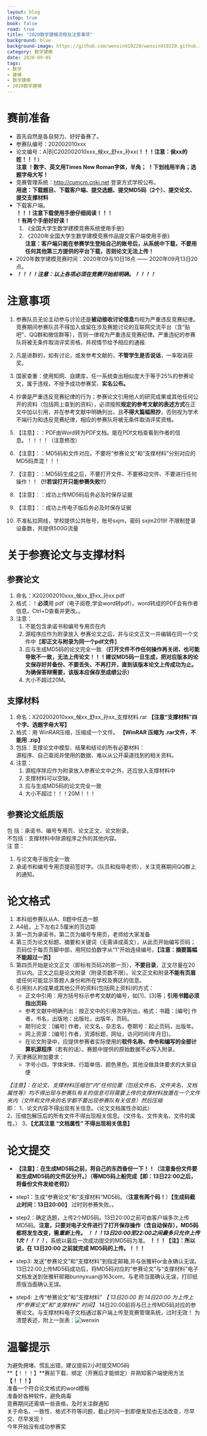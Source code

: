 ```yaml
---
layout: blog
istop: true
book: false              
road: true            
title: "2020数学建模流程及注意事项"
background: blue  
background-image: https://github.com/wenxin919220/wenxin919220.github.io/blob/master/_posts/%E8%B5%B0%E8%BF%87%E7%9A%84%E8%B7%AF/2002/09/2020-09-05-%E6%95%B0%E5%AD%A6%E5%BB%BA%E6%A8%A1%E6%B5%81%E7%A8%8B%E5%8F%8A%E6%B3%A8%E6%84%8F%E4%BA%8B%E9%A1%B9_00.png?raw=true
category: 数学建模  
date: 2020-09-05 
tags:
- 数学
- 建模
- 数学建模
- 2020数学建模
---
```




# **赛前准备** 
* 首先自然是各自努力、好好备赛了。   
* 参赛队编号：202002010xxx   
* 论文编号：A|B|C202002010xxx_候xx_舒xx_孙xx(**！！！注意：侯xx的姓！！！**)      
    **注意 ！数字、英文用Times New Roman字体，半角；** 
        **！下划线用半角；选题字母大写！**  
* 竞赛管理系统：<http://cumcm.cnki.net> 登录方式学校公布。   
    **用途：下载题目、下载客户端、提交选题、提交MD5码（2个）、提交论文、提交支撑材料**     
* 下载客户端。   
    **！！！注意下载使用手册仔细阅读！！！**   
    **！有两个手册好好读！**   
    1. 《全国大学生数学建模竞赛系统使用手册》    
    2. 《2020年全国大学生数学建模竞赛作品提交客户端使用手册》   
    **注意：客户端只能在参赛学生登陆自己的账号后，从系统中下载，不要用任何其他第三方提供的平台下载，否则论文无法上传！**
* 2020年数学建模竞赛时间：2020年09与10日18点 —— 2020年09月13日20点。    
* ***！！！！注意：以上各项必须在竞赛开始前明确。！！！！***



# **注意事项**  
1. 参赛队员无论主动参与讨论还是**被动接收讨论信息**均视为严重违反竞赛纪律。竞赛期间参赛队员不得加入或留在涉及赛题讨论的互联网交流平台（含“贴吧”、QQ群和微信群等），否则一律视为严重违反竞赛纪律。严重违纪的参赛队将被无条件取消评奖资格，并视情节给予相应的通报.  
2. 凡是进群的，如有讨论，或发参考文献的，**不管学生是否说话**，一率取消获奖。   
3. 国家查重：使用知网、自建库，任一系统查出相似度大于等于25%的参赛论文，属于违规，不授予成功参赛奖、**实名公布。**   
4. 抄袭是严重违反竞赛纪律的行为；参赛论文引用他人的研究成果或其他任何公开的资料（包括网上查到的资料），必须按照**规定的参考文献的表述方式**在正文中加以引用，并在参考文献中明确列出，且**不得大篇幅照抄**，否则视为学术不端行为和违反竞赛纪律，相应的参赛队将被无条件取消评奖资格。       

1. 【注意】：：PDF由Word转为PDF文档。能在PDf文档查看到作者的信息。！！！！（注意修改）
2. 【注意】：：MD5码和文件对应。不要将“参赛论文”和“支撑材料”分别对应的MD5码弄混！！！
3. 【注意】：：MD5码生成之后，不要打开文件、不要移动文件、不要进行任何操作！！**（!!若误打开只能参赛失败!!）**
4. 【注意】：：成功上传MD5码后务必及时保存证据  
5. 【注意】：：成功上传电子版后务必及时保存证据  
6. 不准私拉网线，学校提供公共账号，账号sxjm，密码 sxjm2019! 不限制登录设备数，共提供500G流量



# **关于参赛论文与支撑材料**  
## **参赛论文**
1. 命名：X202002010xxx_候xx_舒xx_孙xx.pdf  
2. 格式：！**必须**用 pdf（电子阅卷,学会word转pdf）。word转成的PDF会有作者信息。Ctrl+D查看并更改。。
3. 注意：   
   1. 不能包含承诺书和编号专用页在内   
   2. 源程序应作为附录放入 参赛论文之后，并与论文正文一并编辑在同一个文件中【**即正文与附录为同一个pdf文件**】     
   3. 应与生成MD5码的论文完全一致.**（打开文件不作任何操作再关闭，也可能导致不一致，无法上传论文！！！建议MD5码一旦生成，把对应版本的论文保存好并备份、不要丢失、不再打开，直到该版本论文上传成功为止。为确保答辩需要，该版本应保存至成绩公示）**      
   4. 大小不超过20M。              

## **支撑材料**     
1. 命名：X202002010xxx_候xx_舒xx_孙xx_支撑材料.rar **【注意“支撑材料”四个字、选题字母大写】**
2. 格式：用 WinRAR压缩，压缩成一个文件。 **【WinRAR 压缩为 .rar文件，不能用 .zip】** 
3. 包括：支撑论文中模型、结果和结论的所有必要材料：     
         源程序、自己查阅并使用的数据、难以从公开渠道找到的相关资料。
4. 注意：   
     1. 源程序除应作为附录放入参赛论文中之外，还应放入支撑材料中  
     2. 支撑材料可以空缺。   
     3. 应与生成MD5码的论文完全一致    
     4. 大小不超过！！！20M！！！  

## **参赛论文纸质版**  
包 括：承诺书、编号专用页、论文正文、论文附录。   
不包括：支撑材料中除源程序之外的其他内容。        
注    意：
   1. 与论文电子版完全一致      
   2. 承诺书和编号专用页提前签好字。（队员和指导老师），关注竞赛期间QQ群上的通知。   



# **论文格式**
1. 本科组参赛队从A、B题中任选一题   
2. A4纸，上下左右2.5厘米的页边距   
3. 第一页为承诺书，第二页为编号专用页，老师给大家准备   
4. 第三页为论文标题、摘要和关键词（无需译成英文），从此页开始编写页码；页码位于每页页脚中部，用阿拉伯数字从“1”开始连续编号。**【注意：摘要篇幅不能超过一页】**
5. 第四页开始是论文正文（即标有页码2的那一页），**不要目录**，正文尽量在20页以内。正文之后是论文附录（附录页数不限）。论文正文和附录**不能有页眉**或任何可能显示答题人身份和所在学校及赛区的信息。
6. 引用别人的成果或其他公开的资料(包括网上资料)的方式：      
    * 正文中引用：用方括号标示参考文献的编号，如[1]、[3]等；**引用书籍必须指出页码**
    * 参考文献中明确列出：按正文中的引用次序列出，格式：书籍：[编号] 作者，书名，出版地：出版社，出版年，页码。
    * 期刊论文：[编号] 作者，论文名，杂志名，卷期号：起止页码，出版年。
    * 网上资源：[编号] 作者，资源标题，网址，访问时间(年月日)。
    * 在论文附录中，应提供参赛者实际使用的**软件名称、命令和编写的全部计算机源程序**（若有的话）。赛题中提供的原始数据不必写入附录。   
7. 天津赛区附加要求：    
   * 字号小四，字体宋体、行距单倍、颜色黑色。其他没做具体要求的大家自便



**【注意】：在论文、支撑材料压缩包*“内”*任何位置（包括文件名、文件夹名、文档属性等）均不得出现与参赛队有关的信息可将需要上传的支撑材料放置在一个文件夹内（文件和文件夹的名字都不要出现参赛队有关信息）然后压缩**   
即： 1、论文内容不得出现有关信息。（论文文档属性亦如此）     
    2、压缩包解压后的所有文件不得出现相关信息。（文件名、文件夹名、文件的属性。）
    3、**【尤其注意 “文档属性” 不得出现相关信息】**

# **论文提交**
* **【注意】：在生成MD5码之前，将自己的东西备份一下！！（注意备份文件要和生成MD5码的文件区分开。）（等MD5码上船完成【即：13日22:00之后，将备份文件发给老师】）**
* step1：生成“参赛论文”和“支撑材料”MD5码。（**注意有两个码！**）**【生成码截止时间：13日20:00】**
    过时则参赛失败。。
* step2：确定选题，上传2个MD5码。13日20:00之前可由客户端多次上传MD5码。**注意，只要对电子文件进行了打开保存操作（含自动保存），MD5码都将发生改变，需*重新*上传。**
***！！！13日20:00至22:00之间最多只允许上传1次！！！！***，系统以最后一次成功提交的MD5码为准。
 **！！！【注】：所以说，在 13日20:00 之前就完成 MD5码的上传。！！！**

* step3: 发送“参赛论文”和“支撑材料”到指定邮箱,并与张雅轩or金永确认无误。  
    13日22:00上传MD5码成功后，将MD5码对应的“参赛论文”与“支撑材料”电子文档发送到张雅轩邮箱bunnyxuan@163com，与老师当面确认无误，打印纸质版当面确认无误。   
* step4: 上传“参赛论文”和“支撑材料” *【 13日20:00 到 14日20:00  为上传上传“参赛论文”和“支撑材料” 时间】*
     14日20:00前将与已上传MD5码对应的参赛论文。与支撑材料电子文档通过客户端上传至竞赛管理系统，过时无效！
     为清楚表述，附上一张表：![wenxin](https://github.com/wenxin919220/wenxin919220.github.io/blob/master/_posts/%E8%B5%B0%E8%BF%87%E7%9A%84%E8%B7%AF/2002/09/2020-09-05-%E6%95%B0%E5%AD%A6%E5%BB%BA%E6%A8%A1%E6%B5%81%E7%A8%8B%E5%8F%8A%E6%B3%A8%E6%84%8F%E4%BA%8B%E9%A1%B9_%E6%97%B6%E9%97%B4%E5%AE%89%E6%8E%92_01.png?raw=true)


# **温馨提示**
为避免拥堵、慌乱出错，建议提前2小时提交MD5码       
**【！！！】**赛前下载、绑定（开赛后才能绑定）并熟知客户端使用方法 **【！！！】**   
准备一个符合论文格式的word模板      
准备好各种软件，避免病毒       
竞赛期间还需填一些表格，及时关注群通知       
关于命名、一致性、格式不符等问题，截止时间一到即便发现也无法改变，尽早交、尽早发现！     
今年开始没有成功参赛奖     
